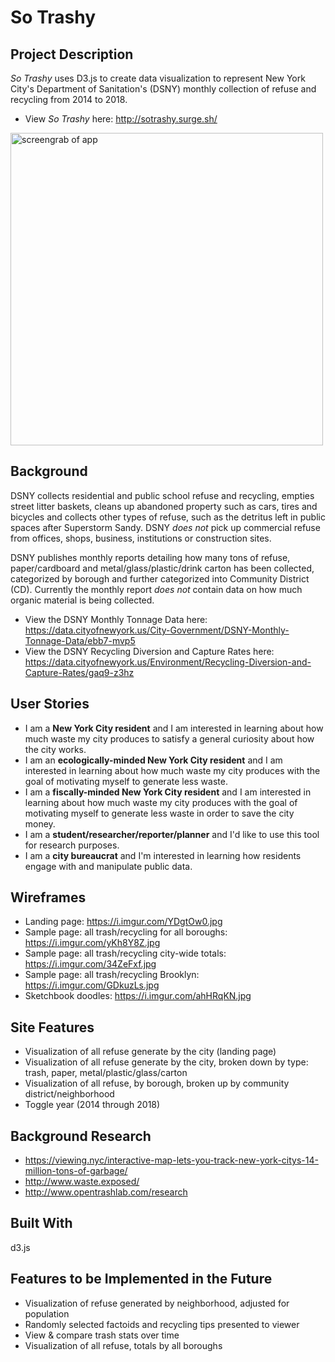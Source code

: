 # So Trashy

## Project Description
*So Trashy* uses D3.js to create data visualization to represent New York City's Department of Sanitation's (DSNY) monthly collection of refuse and recycling from 2014 to 2018.

- View *So Trashy* here: http://sotrashy.surge.sh/

<img margin="auto" src="https://i.imgur.com/s14l5ob.png" width="500" alt="screengrab of app">

## Background
DSNY collects residential and public school refuse and recycling, empties street litter baskets, cleans up abandoned property such as cars, tires and bicycles and collects other types of refuse, such as the detritus left in public spaces after Superstorm Sandy. DSNY *does not* pick up commercial refuse from offices, shops, business, institutions or construction sites.

DSNY publishes monthly reports detailing how many tons of refuse, paper/cardboard and metal/glass/plastic/drink carton has been collected, categorized by borough and further categorized into Community District (CD). Currently the monthly report *does not* contain data on how much organic material is being collected.

- View the DSNY Monthly Tonnage Data here: https://data.cityofnewyork.us/City-Government/DSNY-Monthly-Tonnage-Data/ebb7-mvp5
- View the DSNY Recycling Diversion and Capture Rates here: https://data.cityofnewyork.us/Environment/Recycling-Diversion-and-Capture-Rates/gaq9-z3hz

## User Stories
- I am a **New York City resident** and I am interested in learning about how much waste my city produces to satisfy a general curiosity about how the city works.
- I am an **ecologically-minded New York City resident** and I am interested in learning about how much waste my city produces with the goal of motivating myself to generate less waste.
- I am a **fiscally-minded New York City resident** and I am interested in learning about how much waste my city produces with the goal of motivating myself to generate less waste in order to save the city money.
 - I am a **student/researcher/reporter/planner** and I'd like to use this tool for research purposes.
 - I am a **city bureaucrat** and I'm interested in learning how residents engage with and manipulate public data.

## Wireframes
- Landing page: https://i.imgur.com/YDgtOw0.jpg
- Sample page: all trash/recycling for all boroughs: https://i.imgur.com/yKh8Y8Z.jpg
- Sample page: all trash/recycling city-wide totals: https://i.imgur.com/34ZeFxf.jpg
- Sample page: all trash/recycling Brooklyn: https://i.imgur.com/GDkuzLs.jpg
- Sketchbook doodles: https://i.imgur.com/ahHRqKN.jpg

## Site Features
- Visualization of all refuse generate by the city (landing page)
- Visualization of all refuse generate by the city, broken down by type: trash, paper, metal/plastic/glass/carton
- Visualization of all refuse, by borough, broken up by community district/neighborhood
- Toggle year (2014 through 2018)

## Background Research
- https://viewing.nyc/interactive-map-lets-you-track-new-york-citys-14-million-tons-of-garbage/
- http://www.waste.exposed/
- http://www.opentrashlab.com/research

## Built With
d3.js

## Features to be Implemented in the Future
- Visualization of refuse generated by neighborhood, adjusted for population
- Randomly selected factoids and recycling tips presented to viewer
- View & compare trash stats over time
- Visualization of all refuse, totals by all boroughs
